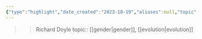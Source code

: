 ```yaml
---
{"type":"highlight","date_created":"2023-10-19","aliases":null,"topic":null,"summary":null,"url":null,"layout":null,"banner":null,"dg-publish":true,"tags":["highlight"],"permalink":"/400-highlights/sexual-selection-would-appear-to-be-a-search-engine-for-compression-algorithms-in-the-implicate-order-an-ecstatic-browsing-for-patterns-that-will-increase-the-capacity-of-any-system-to-produce-ever-greater-amounts-of-entropy/","dgPassFrontmatter":true,"created":"2023-10-20T13:10:35.000-05:00","updated":"2023-10-20T13:10:35.000-05:00"}
---
```



>> Richard Doyle
topic:: [[gender\|gender]], [[evolution\|evolution]]